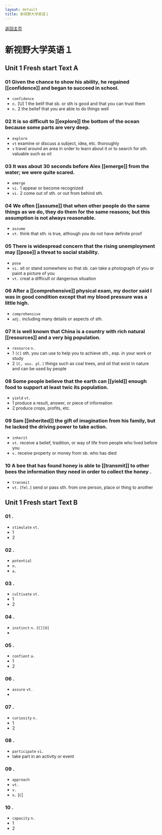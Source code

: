 ```yaml
---
layout: default
title: 新视野大学英语１　
---
```


[返回主页](index.html)

# 新视野大学英语１

## Unit 1 Fresh start Text A

### 01 Given the chance to show his ability, he regained [[confidence]] and began to succeed in school.

* `confidence`  
*  `n.` [U] 1 the belif that sb. or sth is good and that you can trust them
*  `n.` 2 the belief that you are able to do things well

### 02 It is so difficult to [[explore]] the bottom of the ocean because some parts are very deep.

* `explore` 
* `vt` examine or discuss a subject, idea, etc. thoroughly
* `v` travel around an area in order to learn about it or to search for sth. valuable such as oil

### 03 It was about 30 seconds before Alex [[emerge]] from the water; we were quite scared.

* `emerge`
* `vi.` 1 appear or become recognized
* `vi.` 2 come out of sth. or out from behind sth. 

### 04 We often [[assume]] that when other people do the same things as we do, they do them for the same reasons; but this assumption is not always reasonable.

* `assume`
* `vt.` think that sth. is true, although you do not have definite proof

### 05 There is widespread concern that the rising unemployment may [[pose]] a threat to social stability.

* `pose`
* `vi.` sit or stand somewhere so that sb. can take a photograph of you or paint a picture of you
* `vt.` creat a difficult or dangerous situation

### 06 After a [[comprehensive]] physical exam, my doctor said I was in good condition except that my blood pressure was a little high.

* `comprehensive`
* `adj.` including many details or aspects of sth.

### 07 It is well known that China is a country with rich natural [[resources]] and a very big population.

* `resource`  `n.`
* 1 `[C]` sth. you can use to help you to achieve sth., esp. in your work or study
* 2 `[C, usu. pl.]` things such as coal trees, and oil that exist in nature and can be used by people

### 08 Some people believe that the earth can [[yield]] enough food to support at least twic its population.

* `yield`  `vt.`
* 1 produce a result, answer, or piece of information
* 2 produce crops, profits, etc.

### 09 Sam [[inherited]] the gift of imagination from his family, but he lacked the driving power to take action.

* `inherit`  
* `vt.` receive a belief, tradition, or way of life from people who lived before you 
* `v.` receive property or money from sb. who has died

### 10 A bee that has found honey is able to [[transmit]] to other bees the information they need in order to collect the honey .

* `transmit`  
* `vt.` (`fml.`) send or pass sth. from one person, place or thing to another



## Unit 1 Fresh start Text B

### 01 .

* `stimulate`  `vt.`
* 1 
* 2 

### 02 .

* `potential`  
* `n.` 
* `a.` 

### 03 .

* `cultivate`  `vt.`
* 1 
* 2 

### 04 .

* `instinct`  `n.` `[C][U]`
*  

### 05 .

* `confient`  `a.`
* 1 
* 2 

### 06 .

* `assure`  `vt.`
* 

### 07 .

* `curiosity`  `n.`
* 1 
* 2 

### 08 .

* `participate`  `vi.`
* take part in an activity or event

### 09 .

* `approach`  
* `vt.` 
* `v.` 
* `n.` [`C`] 

### 10 .

* `capacity`  `n.`
* 1 
* 2 
